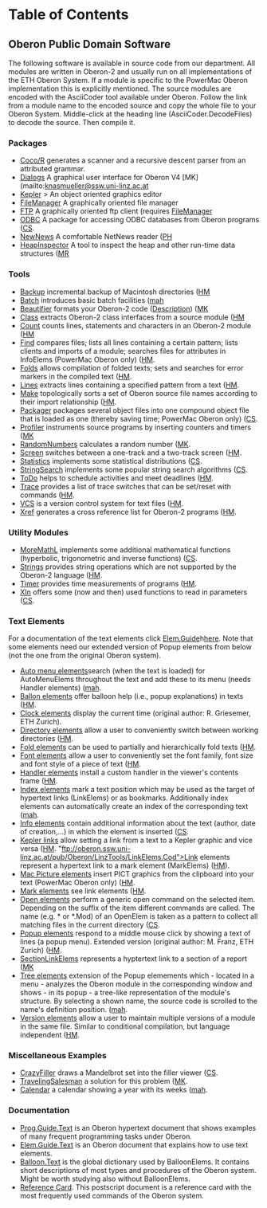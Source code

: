 Table of Contents
=================

Oberon Public Domain Software
-----------------------------

The following software is available in source code from our department. All modules are written in Oberon-2 and usually run on all implementations of the ETH Oberon System. If a module is specific to the PowerMac Oberon implementation this is explicitly mentioned. The source modules are encoded with the AsciiCoder tool available under Oberon. Follow the link from a module name to the encoded source and copy the whole file to your Oberon System. Middle-click at the heading line (AsciiCoder.DecodeFiles) to decode the source. Then compile it.

### Packages

+ [Coco/R](Coco.Cod) generates a scanner and a recursive descent parser from an attributed grammar.
+ [Dialogs](DFiles) A graphical user interface for Oberon V4 [MK](mailto:knasmueller@ssw.uni-linz.ac.at
+ [Kepler](Kepler.Cod) > An object oriented graphics editor
+ [FileManager](FileManager.Cod) A graphically oriented file manager
+ [FTP](FTP.Cod) A graphically oriented ftp client (requires [FileManager](FileManager.Cod)
+ [ODBC](ODBC.Cod) A package for accessing ODBC databases from Oberon programs ([CS](mailto:steindl@ssw.uni-linz.ac.at).
+ [NewNews](NetNews.Cod) A comfortable NetNews reader ([PH](mailto:k3085e0@c210.edvz.uni-linz.ac.at)
+ [HeapInspector](HeapInspector.Cod) A tool to inspect the heap and other run-time data structures ([MR](mailto:k3073e6@c210.edvz.uni-linz.ac.at)

### Tools

+ [Backup](Backup.Cod) incremental backup of Macintosh directories ([HM](mailto:moessenboeck@ssw.uni-linz.ac.at)
+ [Batch](Batch.Cod) introduces basic batch facilities ([mah](mailto:hof@ssw.uni-linz.ac.at)
+ [Beautifier](Beautifier.Cod) formats your Oberon-2 code ([Description](http://sport1.uibk.ac.at/tanis/beautifier.html)) ([MK](mailto:knasmueller@ssw.uni-linz.ac.at)
+ [Class](Class.Cod) extracts Oberon-2 class interfaces from a source module ([HM](mailto:moessenboeck@ssw.uni-linz.ac.at)
+ [Count](Count.Cod) counts lines, statements and characters in an Oberon-2 module ([HM](mailto:moessenboeck@ssw.uni-linz.ac.at)
+ [Find](Find.Cod) compares files; lists all lines containing a certain pattern; lists clients and imports of a module; searches files for attributes in InfoElems (PowerMac Oberon only) ([HM](mailto:moessenboeck@ssw.uni-linz.ac.at).
+ [Folds](Folds.Cod) allows compilation of folded texts; sets and searches for error markers in the compiled text ([HM](mailto:moessenboeck@ssw.uni-linz.ac.at).
+ [Lines](Lines.Cod) extracts lines containing a specified pattern from a text ([HM](mailto:moessenboeck@ssw.uni-linz.ac.at).
+ [Make](Make.Cod) topologically sorts a set of Oberon source file names according to their import relationship ([HM](mailto:moessenboeck@ssw.uni-linz.ac.at).
+ [Packager](Packager.Cod) packages several object files into one compound object file that is loaded as one (thereby saving time; PowerMac Oberon only) ([CS](mailto:steindl@ssw.uni-linz.ac.at).
+ [Profiler](Profiler.Cod) instruments source programs by inserting counters and timers ([MK](mailto:knasmueller@ssw.uni-linz.ac.at)
+ [RandomNumbers](RandomNumbers.Cod) calculates a random number ([MK](mailto:knasmueller@ssw.uni-linz.ac.at).
+ [Screen](Screen.Cod) switches between a one-track and a two-track screen ([HM](mailto:moessenboeck@ssw.uni-linz.ac.at).
+ [Statistics](Statistics.Cod) implements some statistical distributions ([CS](mailto:steindl@ssw.uni-linz.ac.at).
+ [StringSearch](StringSearch.Cod) implements some popular string search algorithms ([CS](mailto:steindl@ssw.uni-linz.ac.at).
+ [ToDo](ToDo.Cod) helps to schedule activities and meet deadlines ([HM](mailto:moessenboeck@ssw.uni-linz.ac.at).
+ [Trace](Trace.Cod) provides a list of trace switches that can be set/reset with commands ([HM](mailto:moessenboeck@ssw.uni-linz.ac.at).
+ [VCS](VCS.Cod) is a version control system for text files ([HM](mailto:moessenboeck@ssw.uni-linz.ac.at).
+ [Xref](Xref.Cod) generates a cross reference list for Oberon-2 programs ([HM](mailto:moessenboeck@ssw.uni-linz.ac.at).

### Utility Modules

+ [MoreMathL](MoreMathL.Cod) implements some additional mathematical functions (hyperbolic, trigonometric and inverse functions) ([CS](mailto:steindl@ssw.uni-linz.ac.at).
+ [Strings](Strings.Cod) provides string operations which are not supported by the Oberon-2 language ([HM](mailto:moessenboeck@ssw.uni-linz.ac.at).
+ [Timer](Timer.Cod) provides time measurements of programs ([HM](mailto:moessenboeck@ssw.uni-linz.ac.at).
+ [XIn](XIn.Cod) offers some (now and then) used functions to read in parameters ([CS](mailto:steindl@ssw.uni-linz.ac.at).

### Text Elements

For a documentation of the text elements click [Elem.Guide](Elem.Guide.Cod)h[here](Elem.Guide.Cod). Note that some elements need our extended version of Popup elements from below (not the one from the original Oberon system).

+ [Auto menu elements](AutoMenuElems.Cod)search (when the text is loaded) for AutoMenuElems throughout the text and add these to its menu (needs Handler elements) ([mah](mailto:hof@ssw.uni-linz.ac.at).
+ [Ballon elements](BalloonElems.Cod) offer balloon help (i.e., popup explanations) in texts ([HM](mailto:moessenboeck@ssw.uni-linz.ac.at).
+ [Clock elements](ClockElems.Cod) display the current time (original author: R. Griesemer, ETH Zurich).
+ [Directory elements](DirElems.Cod) allow a user to conveniently switch between working directories ([HM](mailto:moessenboeck@ssw.uni-linz.ac.at).
+ [Fold elements](FoldElems.Cod) can be used to partially and hierarchically fold texts ([HM](mailto:moessenboeck@ssw.uni-linz.ac.at).
+ [Font elements](FontElems.Cod) allow a user to conveniently set the font family, font size and font style of a piece of text ([HM](mailto:moessenboeck@ssw.uni-linz.ac.at).
+ [Handler elements](HandlerElems.Cod) install a custom handler in the viewer's contents frame ([HM](mailto:moessenboeck@ssw.uni-linz.ac.at).
+ [Index elements](IndexElems.Cod) mark a text position which may be used as the target of hypertext links (LinkElems) or as bookmarks. Additionally index elements can automatically create an index of the corresponding text ([mah](mailto:hof@ssw.uni-linz.ac.at).
+ [Info elements](InfoElems.Cod) contain additional information about the text (author, date of creation,...) in which the element is inserted ([CS](mailto:steindl@ssw.uni-linz.ac.at).
+ [Kepler links](KeplerLinks.Cod) allow setting a link from a text to a Kepler graphic and vice versa ([HM](mailto:moessenboeck@ssw.uni-linz.ac.at).
 "ftp://oberon.ssw.uni-linz.ac.at/pub/Oberon/LinzTools/LinkElems.Cod">Link elements</A> represent a hypertext link to a mark element (MarkElems) (<A HREF = "mailto:moessenboeck@ssw.uni-linz.ac.at">HM</A>).</LI>
+ [Mac Picture elements](MacPicElems.Cod) insert PICT graphics from the clipboard into your text (PowerMac Oberon only) ([HM](mailto:moessenboeck@ssw.uni-linz.ac.at).
+ [Mark elements](MarkElems.Cod) see link elements ([HM](mailto:moessenboeck@ssw.uni-linz.ac.at).
+ [Open elements](OpenElems.Cod) perform a generic open command on the selected item. Depending on the suffix of the item different commands are called. The name (e.g. * or *.Mod) of an OpenElem is taken as a pattern to collect all matching files in the current directory ([CS](mailto:steindl@ssw.uni-linz.ac.at).
+ [Popup elements](PopupElems.Cod) respond to a middle mouse click by showing a text of lines (a popup menu). Extended version (original author: M. Franz, ETH Zurich) ([HM](mailto:moessenboeck@ssw.uni-linz.ac.at).
+ [SectionLinkElems](SectionLinkElems.Cod) represents a hyptertext link to a section of a report ([MK](mailto:knasmueller@ssw.uni-linz.ac.at)
+ [Tree elements](TreeElems.Cod) extension of the Popup elemements which - located in a menu - analyzes the Oberon module in the corresponding window and shows - in its popup - a tree-like representation of the module's structure. By selecting a shown name, the source code is scrolled to the name's definition position. ([mah](mailto:hof@ssw.uni-linz.ac.at).
+ [Version elements](VersionElems.Cod) allow a user to maintain multiple versions of a module in the same file. Similar to conditional compilation, but language independent ([HM](mailto:moessenboeck@ssw.uni-linz.ac.at).

### Miscellaneous Examples

+ [CrazyFiller](CrazyFiller.Cod) draws a Mandelbrot set into the filler viewer ([CS](mailto:steindl@ssw.uni-linz.ac.at).
+ [TravelingSalesman](TravelingSalesman.Cod) a solution for this problem ([MK]("mailto:knasmueller@ssw.uni-linz.ac.at).
+ [Calendar](Calendar.Cod) a calendar showing a year with its weeks ([mah](mailto:hof@ssw.uni-linz.ac.at).

### Documentation

+ [Prog.Guide.Text](Prog.Guide.Cod) is an Oberon hypertext document that shows examples of many frequent programming tasks under Oberon.
+ [Elem.Guide.Text](Elem.Guide.Cod) is an Oberon document that explains how to use text elements.
+ [Balloon.Text](Balloon.Cod) is the global dictionary used by BalloonElems. It contains short descriptions of most types and procedures of the Oberon system. Might be worth studying also without BalloonElems.
+ [Reference Card](Reference.ps). This postscript document is a reference card with the most frequently used commands of the Oberon system.

